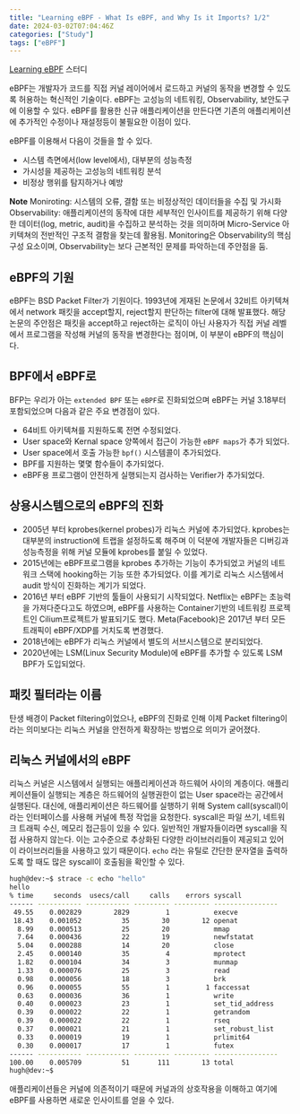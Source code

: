 ```yaml
---
title: "Learning eBPF - What Is eBPF, and Why Is it Imports? 1/2"
date: 2024-03-02T07:04:46Z
categories: ["Study"]
tags: ["eBPF"]
---
```


[Learning eBPF](https://cilium.isovalent.com/hubfs/Learning-eBPF%20-%20Full%20book.pdf) 스터디

eBPF는 개발자가 코드를 직접 커널 레이어에서 로드하고 커널의 동작을 변경할 수 있도록 허용하는 혁신적인 기술이다. 
eBPF는 고성능의 네트워킹, Observability, 보안도구에 이용할 수 있다. eBPF를 활용한 신규 애플리케이션을 만든다면
기존의 애플리케이션에 추가적인 수정이나 재설정등이 불필요한 이점이 있다.

eBPF를 이용해서 다음이 것들을 할 수 있다.

- 시스템 측면에서(low level에서), 대부분의 성능측정
- 가시성을 제공하는 고성능의 네트워킹 분석
- 비정상 행위를 탐지하거나 예방

**Note**
Moniroting: 시스템의 오류, 결함 또는 비정상적인 데이터들을 수집 및 가시화
Observability: 애플리케이션의 동작에 대한 세부적인 인사이트를 제공하기 위해 다양한 데이터(log, metric, audit)을 수집하고 분석하는 것을 의미하며 Micro-Service 아키텍쳐의 전반적인 구조적 결함을 찾는데 활용됨. 
Monitoring은 Observability의 핵심 구성 요소이며, Observability는 보다 근본적인 문제를 파악하는데 주안점을 둠.

## eBPF의 기원

eBPF는 BSD Packet Filter가 기원이다. 1993년에 게재된 논문에서 32비트 아키텍쳐에서 network 패킷을 accept할지, reject할지 판단하는 filter에 대해 발표했다.
해당 논문의 주안점은 패킷을 accept하고 reject하는 로직이 아닌 사용자가 직접 커널 레벨에서 프로그램을 작성해 커널의 동작을 변경한다는 점이며, 이 부분이 eBPF의 핵심이다.

## BPF에서 eBPF로

BFP는 우리가 아는 `extended BPF` 또는 `eBPF`로 진화되었으며 eBPF는 커널 3.18부터 포함되었으며 다음과 같은 주요 변경점이 있다.
- 64비트 아키텍쳐를 지원하도록 전면 수정되었다. 
- User space와 Kernal space 양쪽에서 접근이 가능한 `eBPF maps`가 추가 되었다.
- User space에서 호출 가능한 `bpf()` 시스템콜이 추가되었다. 
- BPF를 지원하는 몇몇 함수들이 추가되었다.
- eBPF용 프로그램이 안전하게 실행되는지 검사하는 Verifier가 추가되었다.

## 상용시스템으로의 eBPF의 진화

- 2005년 부터 kprobes(kernel probes)가 리눅스 커널에 추가되었다. kprobes는 대부분의 instruction에 트랩을 설정하도록 해주며 이 덕분에 개발자들은 디버깅과 성능측정을 위해 커널 모듈에 kprobes를 붙일 수 있었다.
- 2015년에는 eBPF프로그램을 kprobes 추가하는 기능이 추가되었고 커널의 네트워크 스택에 hooking하는 기능 또한 추가되었다. 이를 계기로 리눅스 시스템에서 audit 방식이 진화하는 계기가 되었다.
- 2016년 부터 eBPF 기반의 툴들이 사용되기 시작되었다. Netflix는 eBPF는 초능력을 가져다준다고도 하였으며, eBPF를 사용하는 Container기반의 네트워킹 프로젝트인 Cilium프로젝트가 발표되기도 했다. Meta(Facebook)은 2017년 부터 모든 트래픽이 eBPF/XDP를 거치도록 변경했다.
- 2018년에는 eBPF가 리눅스 커널에서 별도의 서브시스템으로 분리되었다. 
- 2020년에는 LSM(Linux Security Module)에 eBPF를 추가할 수 있도록 LSM BPF가 도입되었다.

## 패킷 필터라는 이름

탄생 배경이 Packet filtering이었으나, eBPF의 진화로 인해 이제 Packet filtering이라는 의미보다는 리눅스 커널을 안전하게 확장하는 방법으로 의미가 굳어졌다. 

## 리눅스 커널에서의 eBPF

리눅스 커널은 시스템에서 실행되는 애플리케이션과 하드웨어 사이의 계층이다. 애플리케이션들이 실행되는 계층은 하드웨어의 실행권한이 없는 User space라는 공간에서 실행된다. 대신에, 애플리케이션은 하드웨어를 실행하기 위해 System call(syscall)이라는 인터페이스를 사용해 커널에 특정 작업을 요청한다. syscall은 파일 쓰기, 네트워크 트래픽 수신, 메모리 접근등이 있을 수 있다. 일반적인 개발자들이라면 syscall을 직접 사용하지 않는다. 이는 고수준으로 추상화된 다양한 라이브러리들이 제공되고 있어 이 라이브러리들을 사용하고 있기 때문이다. `echo` 라는 유틸로 간단한 문자열을 출력하도록 할 때도 많은 syscall이 호출됨을 확인할 수 있다.

```sh
hugh@dev:~$ strace -c echo "hello"
hello
% time     seconds  usecs/call     calls    errors syscall
------ ----------- ----------- --------- --------- ----------------
 49.55    0.002829        2829         1           execve
 18.43    0.001052          35        30        12 openat
  8.99    0.000513          25        20           mmap
  7.64    0.000436          22        19           newfstatat
  5.04    0.000288          14        20           close
  2.45    0.000140          35         4           mprotect
  1.82    0.000104          34         3           munmap
  1.33    0.000076          25         3           read
  0.98    0.000056          18         3           brk
  0.96    0.000055          55         1         1 faccessat
  0.63    0.000036          36         1           write
  0.40    0.000023          23         1           set_tid_address
  0.39    0.000022          22         1           getrandom
  0.39    0.000022          22         1           rseq
  0.37    0.000021          21         1           set_robust_list
  0.33    0.000019          19         1           prlimit64
  0.30    0.000017          17         1           futex
------ ----------- ----------- --------- --------- ----------------
100.00    0.005709          51       111        13 total
hugh@dev:~$
```

애플리케이션들은 커널에 의존적이기 때문에 커널과의 상호작용을 이해하고 여기에 eBPF를 사용하면 새로운 인사이트를 얻을 수 있다.
